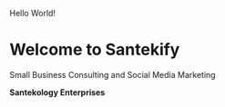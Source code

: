 
 Hello World!
# Welcome to  **Santekify** 
 
 Small Business Consulting and Social Media Marketing

 **Santekology Enterprises**
